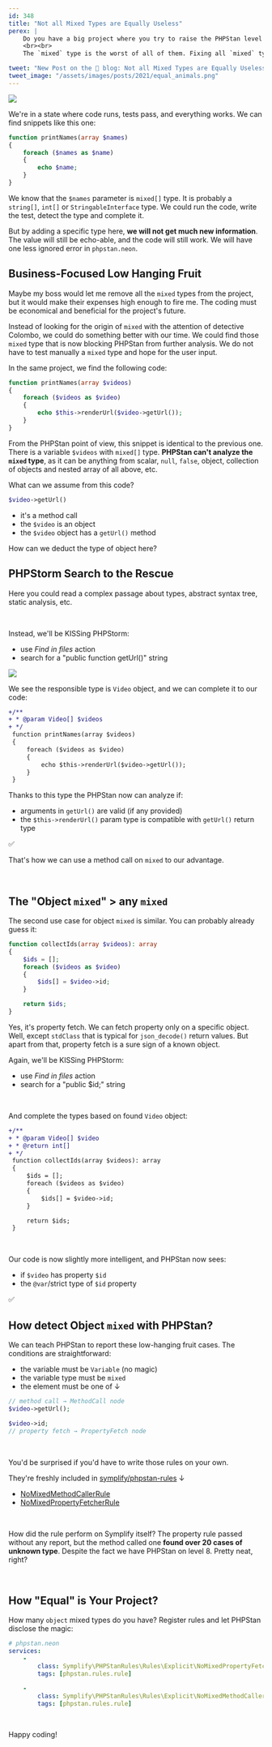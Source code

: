 ```yaml
---
id: 348
title: "Not all Mixed Types are Equally Useless"
perex: |
    Do you have a big project where you try to raise the PHPStan level as high as possible? Yet, you're stuck on level 4 or 5 with thousands of errors? We all have one and try to chip away a few errors now and then.
    <br><br>
    The `mixed` type is the worst of all of them. Fixing all `mixed` types to a specific type is a nightmare for the REST of your life (pun intended). But what if there are places where fixing `mixed` type **brings much more value than** in the others?

tweet: "New Post on the 🐘 blog: Not all Mixed Types are Equally Useless"
tweet_image: "/assets/images/posts/2021/equal_animals.png"
---
```


<img src="/assets/images/posts/2021/equal_animals.png" style="max-width: 32em" class="img-thumbnail mt-2 mb-5">

We're in a state where code runs, tests pass, and everything works. We can find snippets like this one:

```php
function printNames(array $names)
{
    foreach ($names as $name)
    {
        echo $name;
    }
}
```

We know that the `$names` parameter is `mixed[]` type. It is probably a `string[]`, `int[]` or `StringableInterface` type. We could run the code, write the test, detect the type and complete it.

But by adding a specific type here, **we will not get much new information**. The value will still be echo-able, and the code will still work. We will have one less ignored error in `phpstan.neon`.

## Business-Focused Low Hanging Fruit

Maybe my boss would let me remove all the `mixed` types from the project, but it would make their expenses high enough to fire me. The coding must be economical and beneficial for the project's future.

Instead of looking for the origin of `mixed` with the attention of detective Colombo, we could do something better with our time. We could find those `mixed` type that is now blocking PHPStan from further analysis. We do not have to test manually a `mixed` type and hope for the user input.

In the same project, we find the following code:

```php
function printNames(array $videos)
{
    foreach ($videos as $video)
    {
        echo $this->renderUrl($video->getUrl());
    }
}
```

From the PHPStan point of view, this snippet is identical to the previous one. There is a variable `$videos` with `mixed[]` type. **PHPStan can't analyze the `mixed` type**, as it can be anything from scalar, `null`, `false`, object, collection of objects and nested array of all above, etc.

What can we assume from this code?

```php
$video->getUrl()
```

* it's a method call
* the `$video` is an object
* the `$video` object has a `getUrl()` method

How can we deduct the type of object here?

## PHPStorm Search to the Rescue

Here you could read a complex passage about types, abstract syntax tree, static analysis, etc.

<br>

Instead, we'll be KISSing PHPStorm:

* use *Find in files* action
* search for a "public function getUrl()" string

<img src="/assets/images/posts/2021/find_in.png" style="max-width: 32em" class="img-thumbnail mt-2 mb-2">

<br>

We see the responsible type is `Video` object, and we can complete it to our code:

```diff
+/**
+ * @param Video[] $videos
+ */
 function printNames(array $videos)
 {
     foreach ($videos as $video)
     {
         echo $this->renderUrl($video->getUrl());
     }
 }
```

Thanks to this type the PHPStan now can analyze if:

* arguments in `getUrl()` are valid (if any provided)
* the `$this->renderUrl()` param type is compatible with `getUrl()` return type

<p class="text-success pt-3 pb-3">
    ✅
</p>

That's how we can use a method call on `mixed` to our advantage.

<br>

## The "Object `mixed`" > any `mixed`

The second use case for object `mixed` is similar. You can probably already guess it:

```php
function collectIds(array $videos): array
{
    $ids = [];
    foreach ($videos as $video)
    {
        $ids[] = $video->id;
    }

    return $ids;
}
```

Yes, it's property fetch. We can fetch property only on a specific object. Well, except `stdClass` that is typical for `json_decode()` return values. But apart from that, property fetch is a sure sign of a known object.

Again, we'll be KISSing PHPStorm:

* use *Find in files* action
* search for a "public $id;" string

<br>

And complete the types based on found `Video` object:

```diff
+/**
+ * @param Video[] $video
+ * @return int[]
+ */
 function collectIds(array $videos): array
 {
     $ids = [];
     foreach ($videos as $video)
     {
         $ids[] = $video->id;
     }

     return $ids;
 }
```

<br>

Our code is now slightly more intelligent, and PHPStan now sees:

* if `$video` has property `$id`
* the `@var`/strict type of `$id` property

<p class="text-success pt-3 pb-3">
    ✅
</p>

## How detect Object `mixed` with PHPStan?

We can teach PHPStan to report these low-hanging fruit cases. The conditions are straightforward:

* the variable must be `Variable` (no magic)
* the variable type must be `mixed`
* the element must be one of ↓

```php
// method call → MethodCall node
$video->getUrl();

$video->id;
// property fetch → PropertyFetch node
```

<br>

You'd be surprised if you'd have to write those rules on your own.

They're freshly included in [symplify/phpstan-rules](https://github.com/symplify/phpstan-rules) ↓

* [NoMixedMethodCallerRule](https://github.com/symplify/symplify/pull/3913)
* [NoMixedPropertyFetcherRule](https://github.com/symplify/symplify/pull/3912)

<br>

How did the rule perform on Symplify itself? The property rule passed without any report, but the method called one **found over 20 cases of unknown type**. Despite the fact we have PHPStan on level 8. Pretty neat, right?

<br>

## How "Equal" is Your Project?

How many `object` mixed types do you have? Register rules and let PHPStan disclose the magic:

```yaml
# phpstan.neon
services:
    -
        class: Symplify\PHPStanRules\Rules\Explicit\NoMixedPropertyFetcherRule
        tags: [phpstan.rules.rule]

    -
        class: Symplify\PHPStanRules\Rules\Explicit\NoMixedMethodCallerRule
        tags: [phpstan.rules.rule]
```

<br>

Happy coding!
